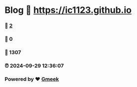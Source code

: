 # Blog :link: https://ic1123.github.io 
### :page_facing_up: [2](https://ic1123.github.io/tag.html) 
### :speech_balloon: 0 
### :hibiscus: 1307 
### :alarm_clock: 2024-09-29 12:36:07 
### Powered by :heart: [Gmeek](https://github.com/Meekdai/Gmeek)
